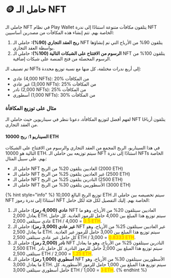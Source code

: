 # 🪙 حامل الـ NFT

حاملي الـ NFT في نظام Play Wallet يتلقون مكافآت متنوعة استنادًا إلى ندرة NFT الخاصة بهم. تتم إنشاء هذه المكافآت من مصدرين أساسيين:

1. **ربح العقد التجاري (90%):** حاملي الـ NFT يتلقون 90% من الأرباح التي تم إنشاؤها بواسطة العقد التجاري.
2. **الرسوم من الافتتاح على الشبكات التالية (100%):** حاملي الـ NFT يتلقون 100% من الرسوم المحصلة من فتح المنصة على شبكات إضافية.

تم تصنيف الـ NFTs إلى أربع ندرات مختلفة، كل منها مع نسبة توزيع محددة:

* عادي (4,000 NFTs): 20% من المكافآت
* غير عادي (3,000 NFTs): 25% من المكافآت
* نادر (2,000 NFTs): 25% من المكافآت
* أسطوري (1,000 NFTs): 30% من المكافآت

### مثال على توزيع المكافأة

لفهم أفضل لتوزيع المكافأة، دعونا ننظر في سيناريوين حيث حاملي الـ NFT يتلقون أرباحًا من العقد التجاري.

#### السيناريو 1: ربح 10000 ETH

في هذا السيناريو، الربح المجمع من العقد التجاري والرسوم من الافتتاح على الشبكات التالية هو 10000 ETH. سيتم توزيعه بين حاملي الـ NFT استنادًا إلى ندرة NFTs الخاصة بهم. على سبيل المثال:

* حاملي الـ NFT العاديين يتلقون 20% من الربح (2000 ETH)
* حاملي الـ NFT غير العاديين يتلقون 25% من الربح (2500 ETH)
* حاملي الـ NFT النادرين يتلقون 25% من الربح (2500 ETH)
* حاملي الـ NFT الأسطوريين يتلقون 30% من الربح (3000 ETH)

{% hint style="info" %}
توزيع الربح البالغ 10,000 ETH سيتم تخصيصه بين حاملي الـ NFT استنادًا إلى ندرة رموز NFT الخاصة بهم. إليك التفصيل لكل فئة لكل حامل:

1. **عادي (4,000 رمز):** حاملي الـ NFT العاديين سيتلقون 20% من الأرباح، وهو ما يعادل 2,000 ETH. سيتم توزيع هذا المبلغ بين 4,000 حامل للرموز العادية. كل حامل عادي سيتلقى 2,000 ETH / 4,000 = <mark style="color:orange;">**0.5 ETH**</mark>.
2. **غير عادي (3,000 رمز):** حاملي الـ NFT غير العاديين سيتلقون 25% من الأرباح، وهو ما يعادل 2,500 ETH. سيتم توزيع هذا المبلغ بين 3,000 حامل للرموز غير العادية. كل حامل غير عادي سيتلقى 2,500 ETH / 3,000 = <mark style="color:orange;">**0.8333 ETH**</mark>.
3. **نادر (2,000 رمز):** حاملي الـ NFT النادرين سيتلقون 25% من الأرباح، وهو ما يعادل 2,500 ETH. سيتم توزيع هذا المبلغ بين 2,000 حامل للرموز النادرة. كل حامل نادر سيتلقى 2,500 ETH / 2,000 = <mark style="color:orange;">**1.25 ETH**</mark>.
4. **أسطوري (1,000 رمز):** حاملي الـ NFT الأسطوريين سيتلقون 30% من الأرباح، وهو ما يعادل 3,000 ETH. سيتم توزيع هذا المبلغ بين 1,000 حامل للرموز الأسطورية. كل حامل أسطوري سيتلقى 3,000 ETH / 1,000 = <mark style="color:orange;">**3 ETH**</mark>.
   {% endhint %}
